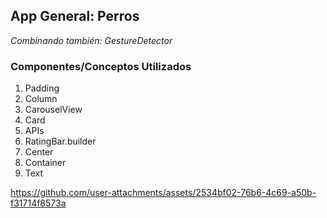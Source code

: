## App General: Perros
_Combinando también: GestureDetector_

### Componentes/Conceptos Utilizados
1. Padding
2. Column
3. CarouselView
4. Card
5. APIs
6. RatingBar.builder
7. Center
8. Container
9. Text

https://github.com/user-attachments/assets/2534bf02-76b6-4c69-a50b-f31714f8573a

